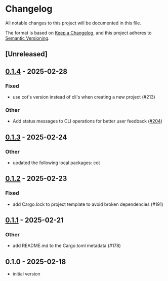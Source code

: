 # Changelog

All notable changes to this project will be documented in this file.

The format is based on [Keep a Changelog](https://keepachangelog.com/en/1.0.0/),
and this project adheres to [Semantic Versioning](https://semver.org/spec/v2.0.0.html).

## [Unreleased]

## [0.1.4](https://github.com/cot-rs/cot/compare/cot-cli-v0.1.3...cot-cli-v0.1.4) - 2025-02-28

### Fixed

- use cot's version instead of cli's when creating a new project (#213)

### Other

- Add status messages to CLI operations for better user feedback ([#204](https://github.com/cot-rs/cot/pull/204))

## [0.1.3](https://github.com/cot-rs/cot/compare/cot-cli-v0.1.2...cot-cli-v0.1.3) - 2025-02-24

### Other

- updated the following local packages: cot

## [0.1.2](https://github.com/cot-rs/cot/compare/cot-cli-v0.1.1...cot-cli-v0.1.2) - 2025-02-23

### Fixed

- add Cargo.lock to project template to avoid broken dependencies (#191)

## [0.1.1](https://github.com/cot-rs/cot/compare/cot-cli-v0.1.0...cot-cli-v0.1.1) - 2025-02-21

### Other

- add README.md to the Cargo.toml metadata (#178)

## 0.1.0 - 2025-02-18

- initial version

